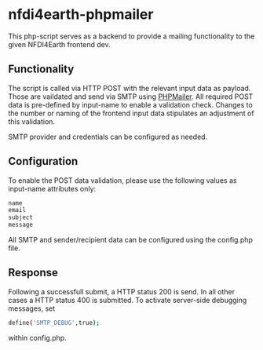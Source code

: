 # nfdi4earth-phpmailer

This php-script serves as a backend to provide a mailing functionality to the given NFDI4Earth frontend dev.

## Functionality

The script is called via HTTP POST with the relevant input data as payload. Those are vaildated and send via SMTP using [PHPMailer](https://github.com/PHPMailer/PHPMailer).
All required POST data is pre-defined by input-name to enable a validation check. Changes to the number or naming of the frontend input data stipulates an adjustment of this validation.

SMTP provider and credentials can be configured as needed.

## Configuration

To enable the POST data validation, please use the following values as input-name attributes only:

```bash
name
email
subject
message
```

All SMTP and sender/recipient data can be configured using the config.php file.

## Response

Following a successfull submit, a HTTP status 200 is send. In all other cases a HTTP status 400 is submitted. To activate server-side debugging messages, set

```bash
define('SMTP_DEBUG',true);
```

within config.php.
